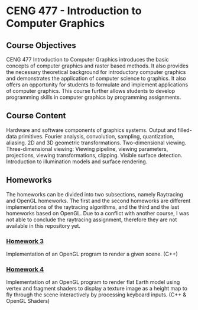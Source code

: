 # CENG 477 - Introduction to Computer Graphics

## Course Objectives

CENG 477 Introduction to Computer Graphics introduces the basic concepts of computer graphics and raster based methods. It also provides the necessary theoretical background for introductory computer graphics and demonstrates the application of computer science to graphics. It also offers an opportunity for students to formulate and implement applications of computer graphics. This course further allows students to develop programming skills in computer graphics by programming assignments.


## Course Content

Hardware and software components of graphics systems. Output and filled-data primitives. Fourier analysis, convolution, sampling, quantization, aliasing. 2D and 3D geometric transformations. Two-dimensional viewing. Three-dimensional viewing: Viewing pipeline, viewing parameters, projections, viewing transformations, clipping. Visible surface detection. Introduction to illumination models and surface rendering.

## Homeworks

The homeworks can be divided into two subsections, namely Raytracing and OpenGL homeworks. The first and the second homeworks are different implementations of the raytracing algorithms, and the third and the last homeworks based on OpenGL. Due to a conflict with another course, I was not able to conclude the raytracing assignment, therefore they are not available in this repository yet.


### [Homework 3](https://github.com/frozsgy/METU/tree/master/CENG477/HW3)

Implementation of an OpenGL program to render a given scene. (C++)

### [Homework 4](https://github.com/frozsgy/METU/tree/master/CENG477/HW4)

Implementation of an OpenGL program to render flat Earth model using vertex and fragment shaders to display a texture image as a height map to fly through the scene interactively by processing keyboard inputs. (C++ & OpenGL Shaders)